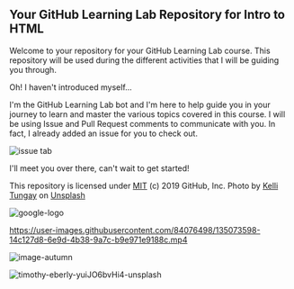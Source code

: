 ## Your GitHub Learning Lab Repository for Intro to HTML

Welcome to your repository for your GitHub Learning Lab course. This repository will be used during the different activities that I will be guiding you through.

Oh! I haven't introduced myself...

I'm the GitHub Learning Lab bot and I'm here to help guide you in your journey to learn and master the various topics covered in this course. I will be using Issue and Pull Request comments to communicate with you. In fact, I already added an issue for you to check out.

![issue tab](https://lab.github.com/public/images/issue_tab.png)

I'll meet you over there, can't wait to get started!

This repository is licensed under [MIT](LICENSE) (c) 2019 GitHub, Inc.
Photo by [Kelli Tungay](https://unsplash.com/photos/Sj0nhVIb4eY) on [Unsplash](https://unsplash.com/)

![google-logo](https://user-images.githubusercontent.com/84076498/133604222-09c7fb4a-4eb9-49e7-a996-961dcf4df5c7.png)

https://user-images.githubusercontent.com/84076498/135073598-14c127d8-6e9d-4b38-9a7c-b9e971e9188c.mp4

![image-autumn](https://user-images.githubusercontent.com/84076498/136522558-7728c372-830d-4fd9-95d7-b583fa319ce1.jpg)

![timothy-eberly-yuiJO6bvHi4-unsplash](https://user-images.githubusercontent.com/84076498/136532323-833331e6-bf3d-4853-8d4b-6069dd02a82e.jpg)
